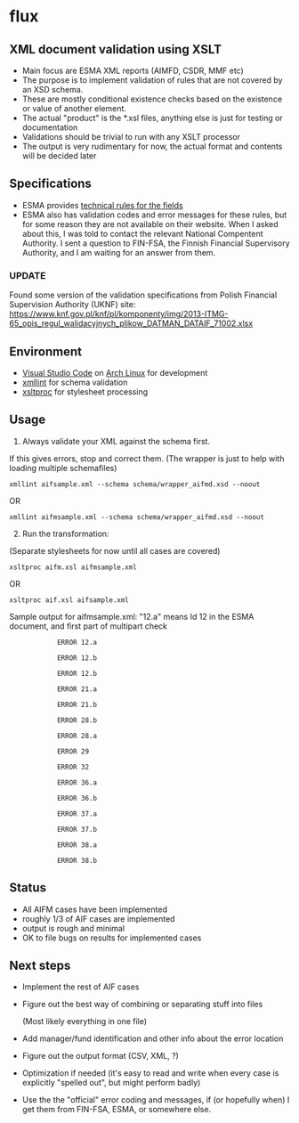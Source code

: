 # flux

## XML document validation using XSLT

- Main focus are ESMA XML reports (AIMFD, CSDR, MMF etc)
- The purpose is to implement validation of rules that are not covered by an XSD schema.
- These are mostly conditional existence checks based on the existence or value of another element.
- The actual "product" is the *.xsl files, anything else is just for testing or documentation
- Validations should be trivial to run with any XSLT processor
- The output is very rudimentary for now, the actual format and contents will be decided later

## Specifications
- ESMA provides [technical rules for the fields](https://www.esma.europa.eu/document/aifmd-reporting-it-technical-guidance-rev-4-updated)
- ESMA also has validation codes and error messages for these rules, but for some reason they are not available on their website. 
 When I asked about this, I was told to contact the relevant National Compentent Authority.
 I sent a question to FIN-FSA, the Finnish Financial Supervisory Authority, and I am waiting for an answer from them.
### UPDATE 
Found some version of the validation specifications from Polish Financial Supervision Authority (UKNF) site:
https://www.knf.gov.pl/knf/pl/komponenty/img/2013-ITMG-65_opis_regul_walidacyjnych_plikow_DATMAN_DATAIF_71002.xlsx
 
## Environment
- [Visual Studio Code](https://code.visualstudio.com/) on [Arch Linux](https://www.archlinux.org/) for development
- [xmllint](http://xmlsoft.org/xmllint.html) for schema validation
- [xsltproc](http://xmlsoft.org/XSLT/xsltproc.html) for stylesheet processing

## Usage
1) Always validate your XML against the schema first.

If this gives errors, stop and correct them.
(The wrapper is just to help with loading multiple schemafiles)
``` 
xmllint aifsample.xml --schema schema/wrapper_aifmd.xsd --noout
``` 
OR
``` 
xmllint aifmsample.xml --schema schema/wrapper_aifmd.xsd --noout
``` 

2) Run the transformation:

(Separate stylesheets for now until all cases are covered)
``` 
xsltproc aifm.xsl aifmsample.xml
``` 
OR
``` 
xsltproc aif.xsl aifsample.xml
``` 

Sample output for aifmsample.xml:
"12.a" means Id 12 in the ESMA document, and first part of multipart check
```
            ERROR 12.a

            ERROR 12.b

            ERROR 12.b

            ERROR 21.a

            ERROR 21.b

            ERROR 28.b

            ERROR 28.a

            ERROR 29

            ERROR 32

            ERROR 36.a

            ERROR 36.b

            ERROR 37.a

            ERROR 37.b

            ERROR 38.a

            ERROR 38.b
```

## Status
- All AIFM cases have been implemented
- roughly 1/3 of AIF cases are implemented
- output is rough and minimal
- OK to file bugs on results for implemented cases

## Next steps 
- Implement the rest of AIF cases
- Figure out the best way of combining or separating stuff into files
  
  (Most likely everything in one file)
- Add manager/fund identification and other info about the error location
- Figure out the output format (CSV, XML, ?)
- Optimization if needed (it's easy to read and write when every case is explicitly "spelled out", but might perform badly)

- Use the the "official" error coding and messages, if (or hopefully when) I get them from FIN-FSA, ESMA, or somewhere else.
